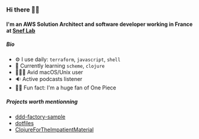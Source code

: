 ### Hi there 👋🏾


#### I'm an AWS Solution Architect and software developer working in France at [Snef Lab](https://www.snef.fr/sneflab/)

##### Bio

- ⚙️ I use daily: `terraform`, `javascript`, `shell`
- 🌱 Currently learning `scheme`, `clojure`
- 🧑🏾‍💻 Avid macOS/Unix user
- 🔉 Active podcasts listener
- 🏴‍☠️ Fun fact: I'm a huge fan of One Piece

##### Projects worth mentionning
- [ddd-factory-sample](https://github.com/pierregoudjo/ddd-factory-sample)
- [dotfiles](https://github.com/pierregoudjo/dotfiles)
- [ClojureForTheImpatientMaterial](https://github.com/pierregoudjo/ClojureForTheImpatientMaterial)




<!--
**pierregoudjo/pierregoudjo** is a ✨ _special_ ✨ repository because its `README.md` (this file) appears on your GitHub profile.

Here are some ideas to get you started:

- 🔭 I’m currently working on ...
- 🌱 I’m currently learning ...
- 👯 I’m looking to collaborate on ...
- 🤔 I’m looking for help with ...
- 💬 Ask me about ...
- 📫 How to reach me: ...
- 😄 Pronouns: ...
- ⚡ Fun fact: ...
-->
